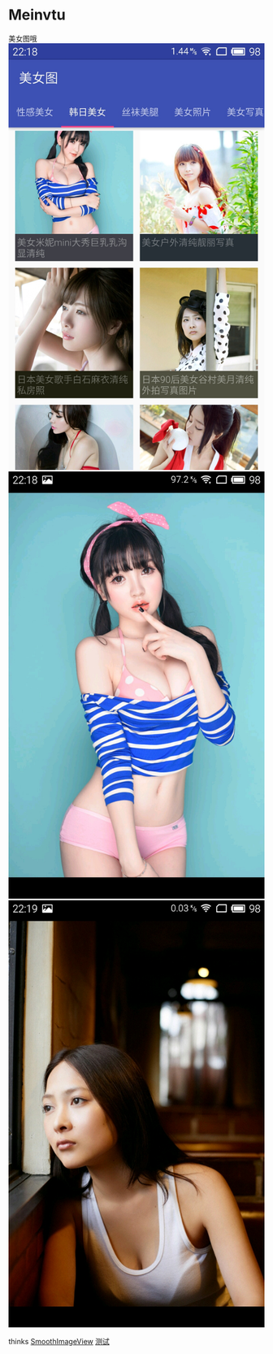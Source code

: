 # Meinvtu
美女图哦
![Alt text](/screenshots/S60313-221814.jpg)
![Alt text](/screenshots/S60313-221825.jpg)
![Alt text](/screenshots/S60313-221906.jpg)
 
 thinks [SmoothImageView](https://github.com/liukkevin/SmoothImageView)
 <a href="www.baidu.com">测试</a>
